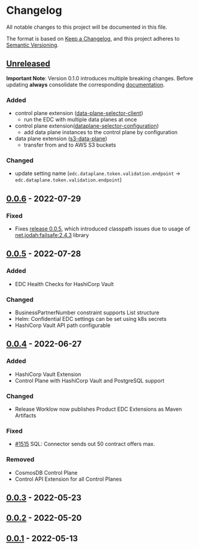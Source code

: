 # Changelog

All notable changes to this project will be documented in this file.

The format is based on [Keep a Changelog](https://keepachangelog.com/en/1.0.0/),
and this project adheres to [Semantic Versioning](https://semver.org/spec/v2.0.0.html).

## [Unreleased]

**Important Note**: Version 0.1.0 introduces multiple breaking changes. Before updating **always** consolidate the
corresponding [documentation](/docs/migration/Version_0.0.x_0.1.x.md).

### Added

- control plane extension ([data-plane-selector-client](https://github.com/eclipse-dataspaceconnector/DataSpaceConnector/tree/v0.0.1-milestone-5/extensions/data-plane-selector/selector-client))
  - run the EDC with multiple data planes at once
- control plane extension([dataplane-selector-configuration](edc-extensions/dataplane-selector-configuration))
  - add data plane instances to the control plane by configuration
- data plane extension ([s3-data-plane](https://github.com/eclipse-dataspaceconnector/DataSpaceConnector/tree/main/extensions/aws/data-plane-s3))
  - transfer from and to AWS S3 buckets

### Changed

- update setting name (`edc.dataplane.token.validation.endpoint` -> `edc.dataplane.token.validation.endpoint`)

## [0.0.6] - 2022-07-29

### Fixed

-   Fixes [release 0.0.5](https://github.com/catenax-ng/product-edc/releases/tag/0.0.5), which introduced classpath issues due to usage of [net.jodah:failsafe:2.4.3](https://search.maven.org/artifact/net.jodah/failsafe/2.4.3/jar) library 

## [0.0.5] - 2022-07-28

### Added

- EDC Health Checks for HashiCorp Vault

### Changed

- BusinessPartnerNumber constraint supports List structure
- Helm: Confidential EDC settings can be set using k8s secrets
- HashiCorp Vault API path configurable

## [0.0.4] - 2022-06-27

### Added

- HashiCorp Vault Extension
- Control Plane with HashiCorp Vault and PostgreSQL support

### Changed

- Release Worklow now publishes Product EDC Extensions as Maven Artifacts

### Fixed

- [#1515](https://github.com/eclipse-dataspaceconnector/DataSpaceConnector/issues/1515) SQL: Connector sends out 50
  contract offers max.

### Removed

- CosmosDB Control Plane
- Control API Extension for all Control Planes

## [0.0.3] - 2022-05-23

## [0.0.2] - 2022-05-20

## [0.0.1] - 2022-05-13

[Unreleased]: https://github.com/catenax-ng/product-edc/compare/0.0.6...HEAD

[0.0.6]: https://github.com/catenax-ng/product-edc/compare/0.0.5...0.0.6

[0.0.5]: https://github.com/catenax-ng/product-edc/compare/0.0.4...0.0.5

[0.0.4]: https://github.com/catenax-ng/product-edc/compare/0.0.3...0.0.4

[0.0.3]: https://github.com/catenax-ng/product-edc/compare/0.0.2...0.0.3

[0.0.2]: https://github.com/catenax-ng/product-edc/compare/0.0.1...0.0.2

[0.0.1]: https://github.com/catenax-ng/product-edc/compare/a02601306fed39a88a3b3b18fae98b80791157b9...0.0.1
